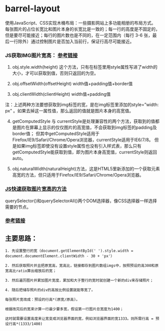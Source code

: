 # barrel-layout

使用JavaScript、CSS实现木桶布局：一些摄影网站上多功能相册的布局方式。每张图片的占位长宽比和图片本身的长宽比是一致的；每一行的高度是不固定的，但是要尽可能接近；每行的图片数也是不同的，在一定范围内（每行 3-6 张，最后一行除外）通过控制图片是否加入当前行，保证行高尽可能接近。

### JS获取IMG图片宽高： [参考链接](http://www.cnblogs.com/koukouyifan/p/4066564.html)
  1. obj.style.width(height) 这个方法，只有在标签里用style属性写进了width的大小，才可以获取到值，否则只返回的为空。

  2. obj.offsetWidth(offsetHeight) width值+padding值+border值

  3. obj.clientWidth(clientHeight) width值+padding值
  
  注：上述两种方法要想获取到img标签的宽，是在img标签里添加的style=”width: px” 。如果去掉这一属性值，那么返回的值就是图片本身的高宽值。
  
  4. getComputedStyle 与 currentStyle是处理兼容性的两个方法，获取到的值都是图片在屏幕上显示的仅仅图片的高宽值，不会获取到img标签的padding及border值；
     但其中getComputedStyle适用于Firefox/IE9/Safari/Chrome/Opera浏览器，currentStyle适用于IE6/7/8。
     但是如果img标签即使没有设置style属性也没有引入样式表，那么只有getComputedStyle能获取到值，即为图片本身高宽值，currentStyle则返回auto。
  
  5. obj.naturalWidth(naturalHeight)方法，这是HTML5里新添加的一个获取元素高宽的方法，但只适用于Firefox/IE9/Safari/Chrome/Opera浏览器。
  
### [JS快速获取图片宽高的方法](http://www.css88.com/archives/5224/comment-page-1)

querySelector()和querySelectorAll()两个DOM选择器，像CSS选择器一样选择需要的节点。
### [参考链接](http://www.nowamagic.net/librarys/veda/detail/388)
  
## 主要思路：

    1. 先设置整行的宽（document.getElementById(' ').style.width = document.documentElement.clientWidth - 30 + 'px'）
    
    2. 然后获取照片并且把原宽高，宽高比，链接都存到图片数组imgs中，按照预设的高300和原宽高比ratio算出缩放后的宽；
    
    3. 然后遍历图片并累加图片宽度，累加和大于整行的宽时就创建一个新的div来存储照片；
    
    4. 随后把储存照片的div的高按比例设置就能等宽了。
    
    每张照片宽改成：预设的行高*(原宽/原高)。
    
    根据改完后的宽来计算一行最少要多宽，假设第一行图片总宽度为1400；
    
    这时就需要设置高度来让宽变成浏览器界面的宽，例如浏览器界面的宽1333。则所需行高 = 预设行高*(1333/1400)
    
